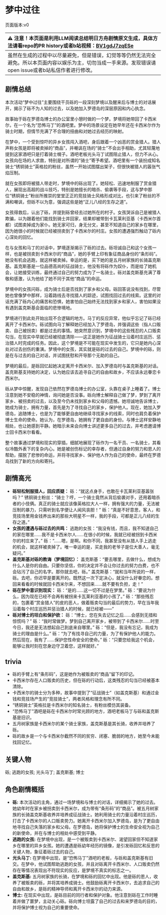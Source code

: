 # 梦中过往
页面版本:v0
 

| :warning: 注意！本页面是利用LLM阅读总结明日方舟剧情原文生成，具体方法请看repo的PR history或者b站视频：[BV1gdJ7zqESe](https://www.bilibili.com/video/BV1gdJ7zqESe/)         |
|:----------------------------|
| 虽然在生成的过程中以尽量避免，但是错误，幻觉等等仍然无法完全避免。所以本页面内容以娱乐为主，切勿当成一手来源。发现错误请open issue或者b站私信作者进行修改。|



## 剧情总结
本次活动“梦中过往”主要围绕干员砾的一段深刻梦境以及醒来后与博士的对话展开，揭示了砾不为人知的过去，以及她加入罗德岛的深层原因和内心执念。

故事始于砾在罗德岛博士的办公室里小憩时做的一个梦。梦境将她带回了卡西米尔，在一个名为“恐怖马丁”的酒吧里。梦中的场景设定在她早年还在卡西米尔作为骑士时期，但情节充满了不合理的扭曲和对她过去经历的映射。

在梦中，一个受到惊吓的异乡女孩闯入酒吧，身后跟着一个凶恶的赏金猎人。猎人声称女孩是即将被卖掉的“商品”，并嘲讽在场的“骑士”不会出手相助，尤其轻蔑地提到这家酒吧只是打着骑士幌子。酒吧老板光头马丁试图阻止猎人，但力不从心。女孩向在场的人求救，特别是对所谓的“骑士”寄予希望。酒吧里有一个装扮成知名骑士“锈铜骑士”英格拉的粉丝，虽然一开始试图摆出架子，但很快被猎人的嚣张气焰压制。

就在女孩即将被猎人带走时，梦境中的砾出现了。她轻松、迅速地制服了赏金猎人，展现出高超的战斗技巧，特别是她擅长的暗杀、偷袭等手段，这与梦中那位“锈铜骑士”粉丝所推崇的堂堂正正的竞技骑士风格形成对比，也引来了粉丝的不满和嘲讽，但砾不以为意，强调这些是她“正儿八经的生存之道”。

女孩得救后，认出了砾，并提到砾曾经去过她所在的村子。女孩哭诉自己是被猎人欺骗，以为跟着他们能找到骑士并回家，结果却被带到卡瓦莱利亚基（卡西米尔首都）试图卖掉成为家仆。她无家可归，身无分文，甚至不知道自己的家乡在哪里，因为她很小的时候就已经被拐卖到了卡西米尔的村庄。女孩的遭遇强烈触动了砾内心深处的回忆。

在与女孩和马丁的对话中，梦境逐渐揭示了砾的过去。砾坦诚自己和这个女孩一样，也是被拐卖到卡西米尔的“商品”，她的手臂上印有象征商品身份的“条形码”。她没有机会逃跑，就这样被卖掉。幸运的是，买下她的是五月树家族的长骑盖克斯基。盖克斯基是一位品德高尚的征战骑士，他没有将砾作为奴仆，而是给了她机会，让她接受训练，最终通过自己的努力成为了一名骑士。砾对盖克斯基充满了尊敬和感激，认为他给了她不同于其他“商品”的命运。

梦境中的女孩问砾，成为骑士后是否找到了家乡和父母。砾回答说没有找到，尽管她也曾像梦中那样，沿着路线去寻找猎人的踪迹，试图找回过去的线索。这里的对话充满了砾内心的痛苦和恐惧，她害怕自己始终无法找到家乡和家人，害怕如果没有遇到盖克斯基会面临的悲惨境地。

梦境进行到此处开始出现不合逻辑的地方。马丁的反应异常，他似乎忘记了砾已经离开了卡西米尔。砾试图向马丁解释她已经加入了罗德岛，并强调这些（指人口贩卖、自己被拐卖）都是过去的事情。她突然意识到，梦境中的这些残忍的人口贩卖勾当，在现实中早就已经被彻底清除——这正是她作为征战骑士沿着村庄巡历、惩治猎人时完成的任务。因此，这个梦境是不可能在现实中发生的，它只是她内心深处对过去创伤的重演。梦境中的女孩，其实就是砾的过去的自己。梦境中的砾，则是在与过去的自己对话，并试图抚慰和开导那个无助的自己。

梦境的最后，是砾回忆起她决定离开卡西米尔、加入罗德岛时与盖克斯基的对话。盖克斯基支持她的决定，认为她应该去追寻自己的自由和故乡，不应该永远眷恋卡西米尔。

砾从梦中惊醒，发现自己依然在罗德岛博士的办公室，头靠在桌子上睡着了。博士注意到她不安稳的神情，询问她是否没事。砾向博士解释自己做了梦，梦到了离开家乡、被拐卖的过去，以及至今仍未找到家乡和父母的遗憾。她坦诚地告诉博士，她成为骑士，拥有力量，首先是为了寻找自己的家乡，保护他人。现在，她加入罗德岛，追随博士，也是为了能够更自由地继续寻找家乡的线索，同时也肩负着保护博士生命的使命。她认为，在罗德岛，她拥有了更自由的身份。与博士这样安静地相处，也让她感到平静。她暗示未来会向博士讲述更多自己的过去，并考虑邀请博士回卡西米尔看看。

整个故事通过梦境和现实的穿插，细腻地展现了砾作为一名干员、一名骑士，其看似冷酷外表下的复杂内心。她是被创伤标记的幸存者，但通过自身的努力和恩人的帮助，摆脱了悲惨的命运，并将寻找家乡、保护他人作为自己的使命，最终在罗德岛找到了新的方向和寄托。
## 剧情高光
*   **砾轻松制服猎人，回应质疑：**
    砾：“就这点身手，也敢在卡瓦莱利亚基嚣张吗？”
    锈铜骑士粉丝：“骑士？哼，一个骑士竟然从背后偷袭对手，还用着暗杀者的小伎俩。真正的骑士就应该像英格拉大人一样，拥有强大的力量，无法被压制的暴力，只需听到名字便让人闻风丧胆！”
    砾：“真是不好意思，客人，和竞技场里用金钱养出来的那些大明星不一样，我的手段，可都是正儿八经的生存之道。”
*   **女孩的遭遇与砾过去的共鸣：**
    逃跑的女孩：“我没有钱，而且，我不知道自己的家在哪里......我不是卡西米尔人......在很小的时候，我就已经被拐到卡西米尔的村庄来了。”
    砾：“......嗯，是啊。和你不同，我甚至没有从猎人手上逃走的机会，就这样被卖掉了。唯一幸运的是，买走我的老爷子是位大善人，毫无疑问。”
*   **盖克斯基对砾的教诲（梦境回忆）：**
    盖克斯基：“要去哪里，去做什么，想成为什么人是你的自由。只要你坚信，你的决定并不会让你过去的努力白费，也不会玷污了自己的名字。那你就去吧，砾。”
    盖克斯基：“就和当年所说的一样，砾。去吧，你迟早是要离开的。既然这一次下定决心，就没什么好眷恋的。想回来看看的时候就回卡西米尔来，不想回来......就不要有负担，走！”
*   **砾在梦中意识到现实：**
    砾：“是的......这一切不过是在梦里。”
    砾：“要说为什么，因为现在已经不会再有被拐来卡瓦莱利亚基的小孩了。”
    砾：“那些残忍的，包裹着“赏金猎人”的皮的恶人，做着贩卖勾当的最后的势力，早在当年我沿着每个村庄巡历并惩治猎人的时候，就已经被——”
*   **砾对博士的坦白和保护欲：**
    砾：“博士，您在失去记忆之后......会感到无措和惊慌吗？”
    砾：“我时常做梦。梦到自己离开家乡，被带到了卡西米尔......时至今日，我还是无法想起自己到底来自哪里。”
    砾：“但是，我没有忘记，我成为骑士的理由是什么。”
    砾：“为了有找寻自己的力量，为了有保护他人的能力。然后现在，我有了......保护您性命安全的使命。”
    砾：“只要您给我这个机会，能够让我时刻在您身边守卫着您，这样就好。”
## trivia
*   砾的手臂上有“条形码”，这是她作为被贩卖的“商品”留下的印记。
*   卡西米尔存在人口贩卖的历史，但在砾的行动后，这类残忍的勾当已经被基本清除。
*   卡西米尔的骑士分为多种，故事中提到了“征战骑士”（如盖克斯基）和通过金钱和竞技场产生的“竞技骑士”，两者风格和理念有所不同。
*   “锈铜骑士”英格拉是卡西米尔的知名骑士，有粉丝模仿其装备。
*   “恐怖马丁”酒吧是砾在卡西米尔时常光顾的地方，酒吧老板马丁与砾和盖克斯基是旧识。
*   五月树家族是卡西米尔的某个骑士家族，盖克斯基是其长骑，收养并培养了砾。
*   砾的故乡是一个与卡西米尔截然不同的贫穷、闭塞、脆弱的地方，她至今未能找回记忆。
## 关键人物
砾; 逃跑的女孩; 光头马丁; 盖克斯基; 博士
## 角色剧情概括
-   **砾:** 本次活动的主角，通过一场梦境和与博士的对话，详细揭示了她的过去。她幼年时在家乡被拐卖到卡西米尔，成为带有“条形码”的“商品”。被五月树家族的长骑盖克斯基收养并培养成征战骑士。她利用骑士的力量沿着村庄巡历，打击了卡西米尔的人口贩卖势力。她离开卡西米尔加入罗德岛，是为了更自由地寻找自己失落的家乡和父母。在罗德岛，她将保护博士的生命安全视为自己的新使命，并在与博士的相处中感受到平静。
-   **逃跑的女孩:** 在梦境中出现，是一个被贩卖到卡西米尔、渴望回家但不知道家乡在哪里的异乡女孩。她的遭遇是砾幼年经历的镜像，是引发砾回忆和反思的关键人物，象征着砾过去的自己。
-   **光头马丁:** 在梦境中出现，是“恐怖马丁”酒吧的老板，与砾和盖克斯基有旧交。在梦中，他试图帮助逃跑的女孩，并且对砾离开卡西米尔、人口贩卖仍然存在等情况表现出不符现实的反应，是梦境不真实的标志之一。
-   **盖克斯基:** 五月树家族的长骑，在梦境和砾的回忆中出现。他是砾的恩人，收养了被贩卖的砾，并将其培养成骑士。他鼓励砾离开卡西米尔，去追求自己的自由和故乡，是砾的精神导师和离开卡西米尔的动力来源。
-   **博士:** 在现实中出现，是砾目前的同行者和保护对象。他注意到砾在工作时睡着并做了噩梦，主动关心砾。砾向博士坦露了自己的过去和来罗德岛的目的，并将保护博士视为自己的重要使命。